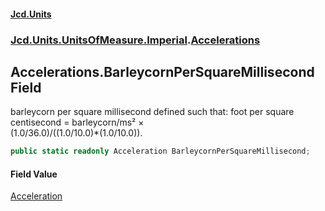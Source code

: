#### [Jcd.Units](index.md 'index')
### [Jcd.Units.UnitsOfMeasure.Imperial](Jcd.Units.UnitsOfMeasure.Imperial.md 'Jcd.Units.UnitsOfMeasure.Imperial').[Accelerations](Accelerations.md 'Jcd.Units.UnitsOfMeasure.Imperial.Accelerations')

## Accelerations.BarleycornPerSquareMillisecond Field

barleycorn per square millisecond defined such that: foot per square centisecond = barleycorn/ms² ×  
(1.0/36.0)/((1.0/10.0)*(1.0/10.0)).

```csharp
public static readonly Acceleration BarleycornPerSquareMillisecond;
```

#### Field Value
[Acceleration](Acceleration.md 'Jcd.Units.UnitTypes.Acceleration')